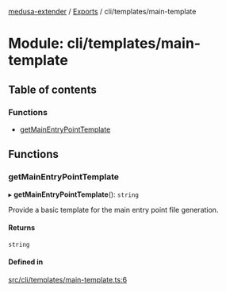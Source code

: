 [medusa-extender](../README.md) / [Exports](../modules.md) / cli/templates/main-template

# Module: cli/templates/main-template

## Table of contents

### Functions

- [getMainEntryPointTemplate](cli_templates_main_template.md#getmainentrypointtemplate)

## Functions

### getMainEntryPointTemplate

▸ **getMainEntryPointTemplate**(): `string`

Provide a basic template for the main entry point file generation.

#### Returns

`string`

#### Defined in

[src/cli/templates/main-template.ts:6](https://github.com/adrien2p/medusa-extender/blob/b5afe4d/src/cli/templates/main-template.ts#L6)
